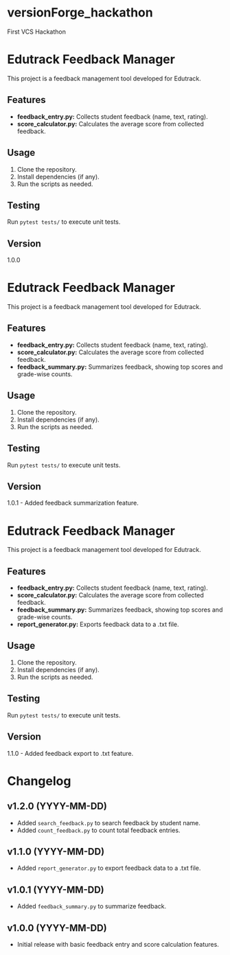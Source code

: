 # versionForge_hackathon
First VCS Hackathon
# Edutrack Feedback Manager

This project is a feedback management tool developed for Edutrack.

## Features

- **feedback_entry.py:** Collects student feedback (name, text, rating).
- **score_calculator.py:** Calculates the average score from collected feedback.

## Usage

1.  Clone the repository.
2.  Install dependencies (if any).
3.  Run the scripts as needed.

## Testing

Run `pytest tests/` to execute unit tests.

## Version

1.0.0

# Edutrack Feedback Manager

This project is a feedback management tool developed for Edutrack.

## Features

- **feedback_entry.py:** Collects student feedback (name, text, rating).
- **score_calculator.py:** Calculates the average score from collected feedback.
- **feedback_summary.py:** Summarizes feedback, showing top scores and grade-wise counts.

## Usage

1.  Clone the repository.
2.  Install dependencies (if any).
3.  Run the scripts as needed.

## Testing

Run `pytest tests/` to execute unit tests.

## Version

1.0.1 - Added feedback summarization feature.  

# Edutrack Feedback Manager

This project is a feedback management tool developed for Edutrack.

## Features

- **feedback_entry.py:** Collects student feedback (name, text, rating).
- **score_calculator.py:** Calculates the average score from collected feedback.
- **feedback_summary.py:** Summarizes feedback, showing top scores and grade-wise counts.
- **report_generator.py:** Exports feedback data to a .txt file.

## Usage

1.  Clone the repository.
2.  Install dependencies (if any).
3.  Run the scripts as needed.

## Testing

Run `pytest tests/` to execute unit tests.

## Version

1.1.0 - Added feedback export to .txt feature.

# Changelog

## v1.2.0 (YYYY-MM-DD)

-   Added `search_feedback.py` to search feedback by student name.
-   Added `count_feedback.py` to count total feedback entries.

## v1.1.0 (YYYY-MM-DD)

-   Added `report_generator.py` to export feedback data to a .txt file.

## v1.0.1 (YYYY-MM-DD)

-   Added `feedback_summary.py` to summarize feedback.

## v1.0.0 (YYYY-MM-DD)

-   Initial release with basic feedback entry and score calculation features.
